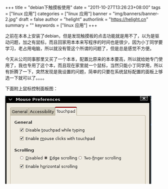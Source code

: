 +++
title = "debian下触摸板使用"
date = "2011-10-27T13:26:23+08:00"
tags = ["linux 应用"]
categories = ["linux 应用"]
banner = "img/banners/banner-2.jpg"
draft = false
author = "helight"
authorlink = "https://helight.cn"
summary = ""
keywords = ["linux 应用"]
+++

之前在本本上安装了debian，但是发现触摸板的点击功能就是用不了，以为是驱动问题，加之有鼠标，而且回家用本本来写程序的时间也是很少，因为小丁同学要学习，老占用电脑，所以就没有管这个所谓的问题了，但是总是感觉不方便。

今天从公司同事那里又买了一个本本，配置比原来的本本要高，所以就给她专门使用了，我也专用了这个本，而且现在家里就一个鼠标，当然只能小丁同学用，所以有折腾了一下，突然发现是我设置的问题，简单的只要在系统鼠标配置的面板上够选一下就可以了。。。。

下面附上鼠标控制面板图：

![](../../imgs/2011/10/touchpad.png)